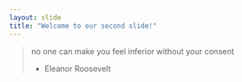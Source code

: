 ```yaml
---
layout: slide
title: "Welcome to our second slide!"
---
```

> no one can make you feel inferior without your consent
> - Eleanor Roosevelt
